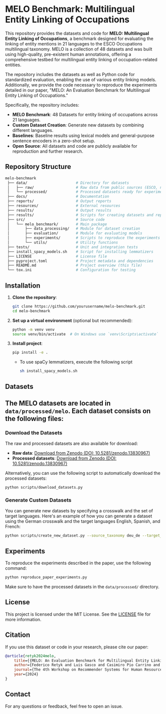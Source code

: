 # MELO Benchmark: Multilingual Entity Linking of Occupations

This repository provides the datasets and code for **MELO: Multilingual Entity 
Linking of Occupations**, a benchmark designed for evaluating the linking of entity
mentions in 21 languages to the ESCO Occupations multilingual taxonomy. MELO is a
collection of 48 datasets and was built using high-quality, pre-existent human 
annotations, offering a comprehensive testbed for multilingual entity linking 
of occupation-related entities.

The repository includes the datasets as well as Python code for standardized
evaluation, enabling the use of various entity linking models. Additionally, 
we provide the code necessary to reproduce the experiments detailed in our paper, 
"MELO: An Evaluation Benchmark for Multilingual Entity Linking of Occupations." 

Specifically, the repository includes:

- **MELO Benchmark**: 48 Datasets for entity linking of occupations across 21 languages.
- **Custom Dataset Creation**: Generate new datasets by combining different languages.
- **Baselines**: Baseline results using lexical models and general-purpose sentence encoders in a zero-shot setup.
- **Open Source**: All datasets and code are publicly available for reproduction and further research.


## Repository Structure

```bash
melo-benchmark
 ├── data/                      # Directory for datasets
 │   ├── raw/                   # Raw data from public sources (ESCO, national terminologies)
 │   └── processed/             # Processed datasets ready for experiments
 ├── docs/                      # Documentation
 ├── reports/                   # Output reports
 ├── resources/                 # External resources
 ├── results/                   # Output results
 ├── results/                   # Scripts for creating datasets and reproducing experiments
 ├── src/                       # Source code
 │   └── melo_benchmark/        # Main package
 │       ├── data_processing/   # Module for dataset creation
 │       ├── evaluation/        # Module for evaluating models
 │       ├── experiments/       # Scripts to reproduce the experiments
 │       └── utils/             # Utility functions
 ├── tests/                     # Unit and integration tests
 ├── install_spacy_models.sh    # Script for installing lemmatizers
 ├── LICENSE                    # License file
 ├── pyproject.toml             # Project metadata and dependencies
 ├── README.md                  # Project overview (this file)
 └── tox.ini                    # Configuration for testing
```


## Installation

1. **Clone the repository**:
   ```bash
   git clone https://github.com/yourusername/melo-benchmark.git
   cd melo-benchmark
   ```

2. **Set up a virtual environment** (optional but recommended):
   ```bash
   python -m venv venv
   source venv/bin/activate  # On Windows use `venv\Scripts\activate`
   ```

3. **Install project**:
     ```bash
     pip install -e .
     ```
   - To use spaCy lemmatizers, execute the following script
     ```bash
     sh install_spacy_models.sh
     ```


## Datasets

The MELO datasets are located in `data/processed/melo`. Each dataset consists
on the following files:
 - 

### Download the Datasets

The raw and processed datasets are also available for download:

- **Raw data**: [Download from Zenodo (DOI: 10.5281/zenodo.13830967)](https://zenodo.org/records/13830968/files/melo_benchmark_raw.zip?download=1)
- **Processed datasets**: [Download from Zenodo (DOI: 10.5281/zenodo.13830967)](https://zenodo.org/records/13830968/files/melo_benchmark_processed.zip?download=1)

Alternatively, you can use the following script to automatically download the processed datasets:
```bash
python scripts/download_datasets.py
```


### Generate Custom Datasets

You can generate new datasets by specifying a crosswalk and the set of target languages. 
Here's an example of how you can generate a dataset using the German crosswalk and the target
languages English, Spanish, and French:

```bash
python scripts/create_new_dataset.py --source_taxonomy deu_de --target_languages en,es,fr
```


## Experiments

To reproduce the experiments described in the paper, use the following command:

```bash
python reproduce_paper_experiments.py
```

Make sure to have the processed datasets in the `data/processed/` directory.


## License

This project is licensed under the MIT License. See the [LICENSE](LICENSE) file for more information.


## Citation

If you use this dataset or code in your research, please cite our paper:

```bibtex
@article{retyk2024melo,
    title={{MELO: An Evaluation Benchmark for Multilingual Entity Linking of Occupations}},
    author={Federico Retyk and Luis Gasco and Casimiro Pio Carrino and Daniel Deniz and Rabih Zbib},
    journal={The 4th Workshop on Recommender Systems for Human Resources (RecSys in HR’24), in conjunction with the 18th ACM Conference on Recommender Systems},
    year={2024}
}
```


## Contact

For any questions or feedback, feel free to open an issue.

